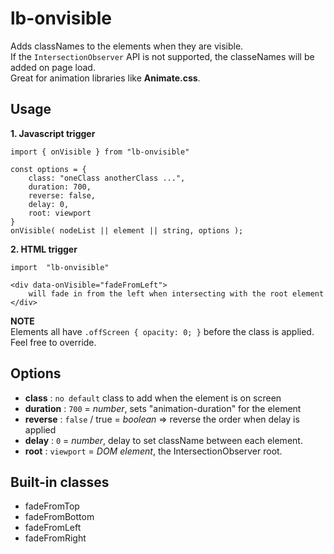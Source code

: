 # lb-onvisible

Adds classNames to the elements when they are visible.  
If the `IntersectionObserver` API is not supported, the classeNames will be added on page load.  
Great for animation libraries like **Animate.css**.  


## Usage

**1. Javascript trigger**

```
import { onVisible } from "lb-onvisible"
```
```
const options = {
	class: "oneClass anotherClass ...",
	duration: 700,
	reverse: false,
	delay: 0, 
	root: viewport
}
onVisible( nodeList || element || string, options );
```
**2. HTML trigger**
```
import  "lb-onvisible"
```
```
<div data-onVisible="fadeFromLeft">
	will fade in from the left when intersecting with the root element
</div>
```

**NOTE**<br/>
Elements all have `.offScreen { opacity: 0; }` before the class is applied.<br/>
Feel free to override.

## Options

- **class** : ``no default`` class to add when the element is on screen
- **duration** : `700` = *number*, sets "animation-duration" for the element 
- **reverse** : `false` / true = *boolean* => reverse the order when delay is applied
- **delay** : `0` = *number*, delay to set className between each element. 
- **root** : `viewport` = *DOM element*, the IntersectionObserver root. 

## Built-in classes
- fadeFromTop
- fadeFromBottom
- fadeFromLeft
- fadeFromRight